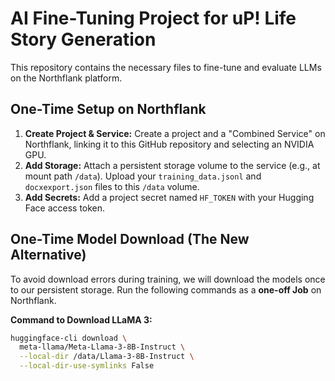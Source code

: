 # AI Fine-Tuning Project for uP! Life Story Generation

This repository contains the necessary files to fine-tune and evaluate LLMs on the Northflank platform.

## One-Time Setup on Northflank

1.  **Create Project & Service:** Create a project and a "Combined Service" on Northflank, linking it to this GitHub repository and selecting an NVIDIA GPU.
2.  **Add Storage:** Attach a persistent storage volume to the service (e.g., at mount path `/data`). Upload your `training_data.jsonl` and `docxexport.json` files to this `/data` volume.
3.  **Add Secrets:** Add a project secret named `HF_TOKEN` with your Hugging Face access token.

## One-Time Model Download (The New Alternative)

To avoid download errors during training, we will download the models once to our persistent storage. Run the following commands as a **one-off Job** on Northflank.

**Command to Download LLaMA 3:**
```bash
huggingface-cli download \
  meta-llama/Meta-Llama-3-8B-Instruct \
  --local-dir /data/Llama-3-8B-Instruct \
  --local-dir-use-symlinks False
